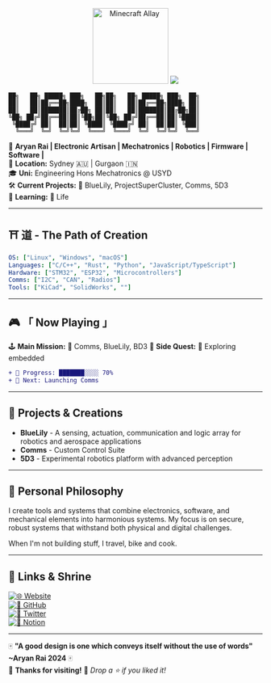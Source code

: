<p align="center">
  <img src="https://tenor.com/view/minecraft-allay-mobvote-minecraft-live-mobvote2021-gif-23556599.gif" alt="Minecraft Allay" width="150"/>
  <img src="https://readme-typing-svg.demolab.com?font=Press+Start+2P&size=18&duration=2500&color=FFFFFF&background=446677&center=true&vCenter=true&lines=Welcome+to;YANYAN's;Git!;;">
</p>

```
██╗   ██╗ █████╗ ███╗   ██╗██╗   ██╗ █████╗ ███╗  ██╗
██║   ██║██╔══██╗████╗  ██║██║   ██║██╔══██╗████╗ ██║
██║   ██║███████║██╔██╗ ██║██║   ██║███████║██╔██╗██║
╚██╗ ██╔╝██╔══██║██║╚██╗██║╚██╗ ██╔╝██╔══██║██║╚████║
 ╚████╔╝ ██║  ██║██║ ╚████║ ╚████╔╝ ██║  ██║██║ ╚███║
  ╚═══╝  ╚═╝  ╚═╝╚═╝  ╚═══╝  ╚═══╝  ╚═╝  ╚═╝╚═╝  ╚══╝
```



🎌 **Aryan Rai | Electronic Artisan | Mechatronics | Robotics | Firmware | Software |**  
📍 **Location:** Sydney 🇦🇺 | Gurgaon 🇮🇳  
🎓 **Uni:** Engineering Hons Mechatronics @ USYD  
🛠 **Current Projects:** 🚀 BlueLily, ProjectSuperCluster, Comms, 5D3  
🌱 **Learning:** 🦀 Life  

---

## ⛩️ **道 - The Path of Creation**  
```yaml
OS: ["Linux", "Windows", "macOS"]
Languages: ["C/C++", "Rust", "Python", "JavaScript/TypeScript"]
Hardware: ["STM32", "ESP32", "Microcontrollers"]
Comms: ["I2C", "CAN", "Radios"]
Tools: ["KiCad", "SolidWorks", ""]
```

---

## 🎮 **「 Now Playing 」**  
🕹️ **Main Mission:** 🏮 Comms, BlueLily, BD3
📡 **Side Quest:** 🔴 Exploring embedded 
```diff
+ 🚀 Progress: ███████░░░░ 70%
+ 🎯 Next: Launching Comms
```

---

## 🧰 **Projects & Creations**

- **BlueLily** - A sensing, actuation, communication and logic array for robotics and aerospace applications
- **Comms** - Custom Control Suite 
- **5D3** - Experimental robotics platform with advanced perception

---

## 💭 **Personal Philosophy**

I create tools and systems that combine electronics, software, and mechanical elements into harmonious systems. My focus is on secure, robust systems that withstand both physical and digital challenges.

When I'm not building stuff, I travel, bike and cook.

---

## 🏯 **Links & Shrine**  
[![🌐 Website](https://img.shields.io/badge/Website-aryanrai.github.io-ffcc00?style=for-the-badge)](https://aryanrai.github.io/)  
[![🐙 GitHub](https://img.shields.io/badge/GitHub-@aryanrai-333?style=for-the-badge&logo=github)](https://github.com/aryanrai)  
[![📡 Twitter](https://img.shields.io/badge/Twitter-@yourhandle-1DA1F2?style=for-the-badge&logo=twitter)](https://twitter.com/yourhandle)  
[![📓 Notion](https://img.shields.io/badge/Notion-000000?style=for-the-badge&logo=notion)](https://notion.so/)  

---

🀄 **"A good design is one which conveys itself without the use of words" ~Aryan Rai 2024** 🀄  
🏯 **Thanks for visiting!** 🚀 *Drop a ⭐ if you liked it!*
